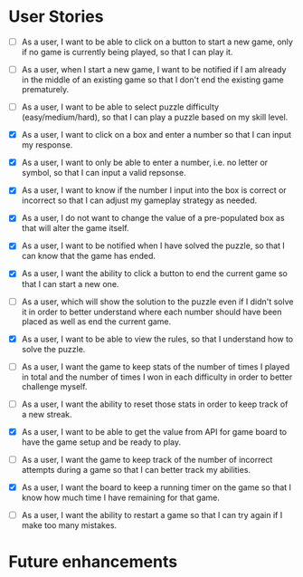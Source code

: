 # User Stories

- [ ] As a user, I want to be able to click on a button to start a new game, only if no game is currently being played, so that I can play it.

- [ ] As a user, when I start a new game, I want to be notified if I am already in the middle of an existing game so that I don't end the existing game prematurely.

- [ ] As a user, I want to be able to select puzzle difficulty (easy/medium/hard), so that I can play a puzzle based on my skill level.

- [x] As a user, I want to click on a box and enter a number so that I can input my response.

- [x] As a user, I want to only be able to enter a number, i.e. no letter or symbol, so that I can input a valid repsonse.

- [x] As a user, I want to know if the number I input into the box is correct or incorrect so that I can adjust my gameplay strategy as needed.

- [x] As a user, I do not want to change the value of a pre-populated box as that will alter the game itself.

- [x] As a user, I want to be notified when I have solved the puzzle, so that I can know that the game has ended.

- [x] As a user, I want the ability to click a button to end the current game so that I can start a new one.

- [ ] As a user, which will show the solution to the puzzle even if I didn't solve it in order to better understand where each number should have been placed as well as end the current game.

- [x] As a user, I want to be able to view the rules, so that I understand how to solve the puzzle.

- [ ] As a user, I want the game to keep stats of the number of times I played in total and the number of times I won in each difficulty in order to better challenge myself.

- [ ] As a user, I want the ability to reset those stats in order to keep track of a new streak.

- [x] As a user, I want to be able to get the value from API for game board to have the game setup and be ready to play.

- [ ] As a user, I want the game to keep track of the number of incorrect attempts during a game so that I can better track my abilities.

- [x] As a user, I want the board to keep a running timer on the game so that I know how much time I have remaining for that game.

- [ ] As a user, I want the ability to restart a game so that I can try again if I make too many mistakes.

# Future enhancements

